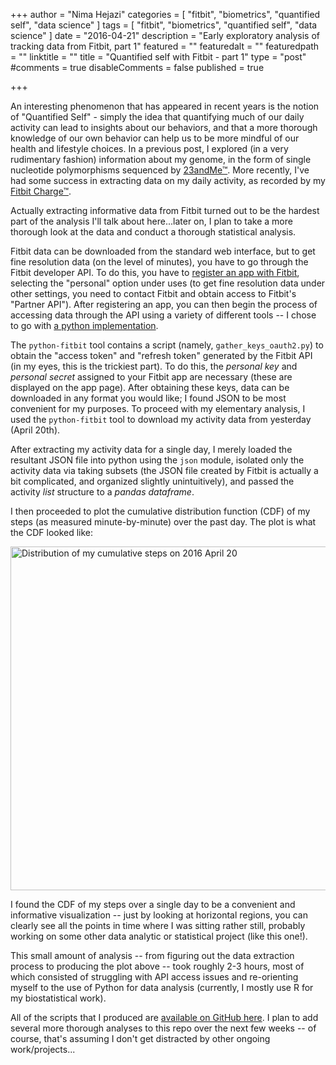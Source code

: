 +++
author = "Nima Hejazi"
categories = [ "fitbit", "biometrics", "quantified self", "data science" ]
tags = [ "fitbit", "biometrics", "quantified self", "data science" ]
date = "2016-04-21"
description = "Early exploratory analysis of tracking data from Fitbit, part 1"
featured = ""
featuredalt = ""
featuredpath = ""
linktitle = ""
title = "Quantified self with Fitbit - part 1"
type = "post"
#comments = true
disableComments = false
published = true

+++

An interesting phenomenon that has appeared in recent years is the notion of
"Quantified Self" - simply the idea that quantifying much of our daily activity
can lead to insights about our behaviors, and that a more thorough knowledge of
our own behavior can help us to be more mindful of our health and lifestyle
choices. In a previous post, I explored (in a very rudimentary fashion)
information about my genome, in the form of single nucleotide polymorphisms
sequenced by [23andMe™](https://www.23andme.com/). More recently, I've had some
success in extracting data on my daily activity, as recorded by my [Fitbit
Charge™](https://www.fitbit.com/charge).

Actually extracting informative data from Fitbit turned out to be the hardest
part of the analysis I'll talk about here...later on, I plan to take a more
thorough look at the data and conduct a thorough statistical analysis.

Fitbit data can be downloaded from the standard web interface, but to get fine
resolution data (on the level of minutes), you have to go through the Fitbit
developer API. To do this, you have to [register an app with
Fitbit](https://dev.fitbit.com/apps), selecting the "personal" option under uses
(to get fine resolution data under other settings, you need to contact Fitbit
and obtain access to Fitbit's "Partner API"). After registering an app, you can
then begin the process of accessing data through the API using a variety of
different tools -- I chose to go with [a python
implementation](https://github.com/orcasgit/python-fitbit).

The `python-fitbit` tool contains a script (namely, `gather_keys_oauth2.py`) to
obtain the "access token" and "refresh token" generated by the Fitbit API (in
my eyes, this is the trickiest part). To do this, the _personal key_ and
_personal secret_ assigned to your Fitbit app are necessary (these are displayed
on the app page). After obtaining these keys, data can be downloaded in any
format you would like; I found JSON to be most convenient for my purposes. To
proceed with my elementary analysis, I used the `python-fitbit` tool to download
my activity data from yesterday (April 20th).

After extracting my activity data for a single day, I merely loaded the
resultant JSON file into python using the `json` module, isolated only the
activity data via taking subsets (the JSON file created by Fitbit is actually a
bit complicated, and organized slightly unintuitively), and passed the activity
_list_ structure to a _pandas dataframe_.

I then proceeded to plot the cumulative distribution function (CDF) of my steps
(as measured minute-by-minute) over the past day. The plot is what the CDF
looked like:

<img src="../../img/main/steps_Apr20.png"
alt="Distribution of my cumulative steps on 2016 April 20" width="800" height="550">

I found the CDF of my steps over a single day to be a convenient and informative
visualization -- just by looking at horizontal regions, you can clearly see all
the points in time where I was sitting rather still, probably working on some
other data analytic or statistical project (like this one!).

This small amount of analysis -- from figuring out the data extraction process
to producing the plot above -- took roughly 2-3 hours, most of which consisted
of struggling with API access issues and re-orienting myself to the use of
Python for data analysis (currently, I mostly use R for my biostatistical work).

All of the scripts that I produced are [available on GitHub
here](https://github.com/nhejazi/fitbit). I plan to add several more thorough
analyses to this repo over the next few weeks -- of course, that's assuming I
don't get distracted by other ongoing work/projects...

